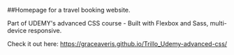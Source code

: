 ##Homepage for a travel booking website.

Part of UDEMY's advanced CSS course - Built with Flexbox and Sass, multi-device responsive.

Check it out here:
https://graceaveris.github.io/Trillo_Udemy-advanced-css/
